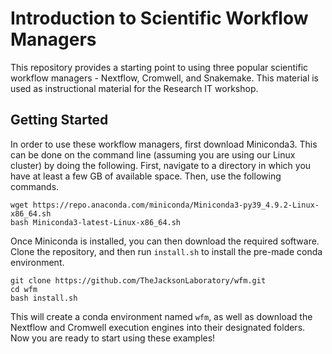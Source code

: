 # Introduction to Scientific Workflow Managers

This repository provides a starting point to using three popular scientific workflow managers - Nextflow, Cromwell, and Snakemake. This material is used as instructional material for the Research IT workshop. 

## Getting Started

In order to use these workflow managers, first download Miniconda3. This can be done on the command line (assuming you are using our Linux cluster) by doing the following. First, navigate to a directory in which you have at least a few GB of available space. Then, use the following commands.

```
wget https://repo.anaconda.com/miniconda/Miniconda3-py39_4.9.2-Linux-x86_64.sh
bash Miniconda3-latest-Linux-x86_64.sh
```

Once Miniconda is installed, you can then download the required software. Clone the repository, and then run `install.sh` to install the pre-made conda environment.

```
git clone https://github.com/TheJacksonLaboratory/wfm.git
cd wfm
bash install.sh
```

This will create a conda environment named `wfm`, as well as download the Nextflow and Cromwell execution engines into their designated folders. Now you are ready to start using these examples!



